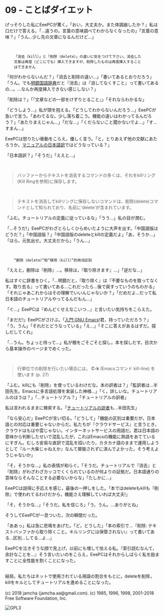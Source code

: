 

# 09 - ことばダイエット

げっそりした私にEeePCが驚く。「おい，大丈夫か。また体調崩したか？」私は口だけで答える。「…違うの。言葉の意味調べてわからなくなったの」「言葉の意味？」「うん…少し先の文章になるんだけど…」  

<br>  

        「消去（kill）」と「削除（delete）」の違いに気をつけて下さい。消去した
        文章は再度（どこにでも）挿入できますが、削除したものは再度挿入すること
        はできません  

「何がわからないんだ？」「消去と削除の違い…」「書いてあるとおりだろう」「うん。でも[明鏡国語辞典](https://www.taishukan.co.jp/book/b197673.html)だと『消去』は『消してなくすこと』って書いてあるの…。…なんか再度挿入できない感じしない？」  

「削除は？」「『文章などの一部をけずりとること』」「それならわかるな」  

「どうしよう…」私が頭を抱える。「どうしてわからないんだろう…」EeePCが急いで言う。「あわてるな。少し落ち着こう。機能の違いはわかってるんだろう？」「あたりまえじゃん…」「だな…」「くだらないこと聞かないでよ…」「す…すまん…」  

EeePCは怒りたい衝動をこらえ，優しく言う。「と，とりあえず他の文献にあたろうか。[マニュアルの日本語訳](https://ayatakesi.github.io/emacs/26.1/html/Deletion-and-Killing.html#Deletion-and-Killing)ではどうなっている？」  

「日本語訳？」「そうだ」「ええと…」  

<br>  

> バッファーからテキストを消去するコマンドの多くは、それをkillリング(Kill Ringを参照)に保存します。  

<br>  

> テキストを消去してkillリングに保存しないコマンドは、削除(delete)コマンドとして知られており、名前に‘delete’が含まれています。  

「ふむ。チュートリアルの定義に従っているな」「うう…」私の目が潤む。  

「…そうだ!」EeePCがわざとらしくひらめいたように大声を出す。「中国語版はどうだ？」「中国語版？」「中国語版のdeleteとkillの定義だよ」「あ，そうか…」「ほら，元気出せ。大丈夫だから」「うん…」  

<br>  

        “删除（delete）”和“移除（kill）”的用词区别

「ええと，删除は『削除』…。移除は，『取り除きます』…」「逆だな…」  

私はすぐに辞書をひく。「…明鏡だと，『取り除く』は『不要なものを取ってなくす。取り去る』って書いてある…これだったら…後で戻すっていうのもわかる」「それじゃあこれからはその理解でいいんじゃないか？」「だめだよ…だって私日本語のチュートリアルやってるんだもん…」  

「ぐ…」EeePCは『めんどくせえなこいつ…』と言いたい気持ちをこらえた。  

「まだだ!」EeePCがさけぶ。「[入門 GNU Emacs](https://www.oreilly.co.jp/books/9784873112770/)!君，持っていただろう？」「う，うん」「それだとどうなっている」「え…」「そこに答えがあるはずだ。探しだしてくれ」  

「…うん。ちょっと待って…」私が棚をごそごそと探し，本を探しだす。目次から基本操作のページまでめくった。  

<br>  

> 行単位での削除を行いたい場合には， **C-k** (Emacsコマンド kill-line) を使います (p. 27)  

「ふむ。killにも『削除』を使っているわけだな。本の訳者は？」「監訳者は…半田先生。Emacsに多言語処理を実装した神様…」「く，詳しいな。チュートリアルのほうは？」「…チュートリアル？」「チュートリアルの訳者」  

私は言われるままに検索する。「[チュートリアルの訳者](http://git.savannah.gnu.org/cgit/emacs.git/commit/?id=137e547d38d73097d82571745e954fcf4c18def9)も…半田先生」  

「なら安心だ」EeePCが言い切る。「どうして」「機能の区別は重要だが，日本語との対応は重要じゃないからだ。私たちが『クラウドサービス』と言うとき，クラウドはもはや雲じゃない。インターネットサービスの用語だ。君は日本語の意味から判断したせいで混乱したが，これはEmacsの機能に熟語をあてているにすぎん。むしろ安易な直訳で混乱を招いたり，カタカナ語のままで運用しようとして『ルー大柴じゃねえか』なんて揶揄されずに済んでよかった，そう考えようじゃないか」  

「そ，そうかな…」私の表情が和らぐ。「そうだ。チュートリアルで『消去』と『削除』がわざわざカッコでくくられているのが何よりの証拠だ。日本語通りの意味ならそんなことする必要ないからな」「たしかに…」  

EeePCは説得に手応えを感じ，最後の一押しをした。「本ではdeleteもkillも『削除』で使われてるわけだから，機能さえ理解していれば大丈夫!」  

「そ，そうかな…」「そうだ。私を信じろ」「う，うん。…ありがとね」  

そうしてEeePCが一息ついた，次の瞬間だった。  

「ああっ」私は急に悲鳴をあげた。「ど，どうした」「本の索引で…『削除: テキストバッファから取り除くこと。キルリングには保管されない』って書いてある…区別…してる…よ…」  

EeePCを泣きそうな顔で見上げ，以前にも増して怯える私。『索引読むなんて，余計なことを…』そう言いたいのをこらえ，EeePCはそれからしばらく私を励ますことに全性能を割くことになった。  

<br>  
結局，私たちはネットで使用されている用語の割合をもとに，deleteを削除，killをキルとしてチュートリアルを進めることになった。  

<br>  
<br>  
(c) 2018 jamcha (jamcha.aa@gmail.com). (c) 1985, 1996, 1998, 2001-2018 Free Software Foundation, Inc.  

![GPL3](https://www.gnu.org/graphics/gplv3-88x31.png)  

